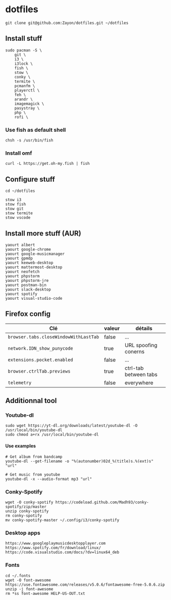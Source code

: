 # dotfiles

`git clone git@github.com:Zayon/dotfiles.git ~/dotfiles`

## Install stuff

```
sudo pacman -S \
    git \
    i3 \
    i3lock \
    fish \
    stow \
    conky \
    termite \
    pcmanfm \
    playerctl \
    feh \
    arandr \
    imagemagick \
    pasystray \
    php \
    rofi \
```

### Use fish as default shell
`chsh -s /usr/bin/fish`

### Install omf
`curl -L https://get.oh-my.fish | fish`

## Configure stuff
```
cd ~/dotfiles

stow i3
stow fish
stow git
stow termite
stow vscode
```

## Install more stuff (AUR)
```
yaourt albert
yaourt google-chrome
yaourt google-musicmanager
yaourt gpmdp
yaourt keeweb-desktop
yaourt mattermost-desktop
yaourt neofetch
yaourt phpstorm
yaourt phpstorm-jre
yaourt postman-bin
yaourt slack-desktop
yaourt spotify
yaourt visual-studio-code
```

## Firefox config

Clé | valeur | détails
----|--------|--------
`browser.tabs.closeWindowWithLastTab` | false | ...
`network.IDN_show_punycode` | true |  URL spoofing conerns
`extensions.pocket.enabled` | false | ...
`browser.ctrlTab.previews` | true | ctrl-tab between tabs
`telemetry` | false | everywhere

## Additionnal tool

### Youtube-dl

```
sudo wget https://yt-dl.org/downloads/latest/youtube-dl -O /usr/local/bin/youtube-dl
sudo chmod a+rx /usr/local/bin/youtube-dl
```

#### Use examples 

```
# Get album from bandcamp
youtube-dl --get-filename -o "%(autonumber)02d_%(title)s.%(ext)s" "url"

# Get music from youtube
youtube-dl -x --audio-format mp3 "url"
```

### Conky-Spotify

```
wget -O conky-spotify https://codeload.github.com/Madh93/conky-spotify/zip/master
unzip conky-spotify
rm conky-spotify
mv conky-spotify-master ~/.config/i3/conky-spotify
```

### Desktop apps

```
https://www.googleplaymusicdesktopplayer.com
https://www.spotify.com/fr/download/linux/
https://code.visualstudio.com/docs/?dv=linux64_deb
```

### Fonts

```
cd ~/.fonts
wget -O font-awesome https://use.fontawesome.com/releases/v5.0.6/fontawesome-free-5.0.6.zip
unzip -j font-awesome
rm *ss font-awesome HELP-US-OUT.txt
```


